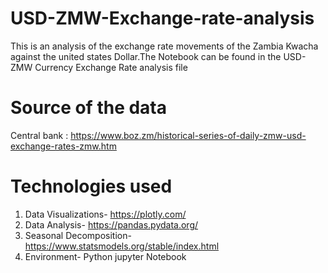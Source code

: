 # USD-ZMW-Exchange-rate-analysis
This is an analysis of the exchange rate movements of the Zambia Kwacha against the united states Dollar.The Notebook can be found in the USD-ZMW Currency Exchange Rate analysis file
# Source of the data
Central bank : https://www.boz.zm/historical-series-of-daily-zmw-usd-exchange-rates-zmw.htm
# Technologies used
1. Data Visualizations- https://plotly.com/
2. Data Analysis- https://pandas.pydata.org/
3. Seasonal Decomposition- https://www.statsmodels.org/stable/index.html
4. Environment- Python jupyter Notebook

